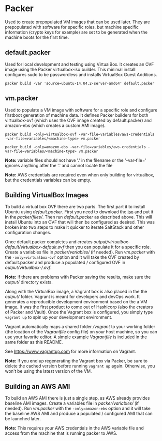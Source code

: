 Packer
======

Used to create prepopulated VM images that can be used later. They are
prepopulated with software for specific roles, but machine specific information
(crypto keys for example) are set to be generated when the machine boots for
the first time.


default.packer
--------------
Used for local development and testing using VirtualBox. It creates an OVF
image using the Packer virtualbox-iso builder.  This minimal install
configures sudo to be passwordless and installs VirtualBox Guest Additions.

`packer build -var 'source=ubuntu-14.04.2-server-amd64' default.packer`


vm.packer
---------
Used to populate a VM image with software for a specific role and configure
firstboot generation of machine data. It defines Packer builders for both
virtualbox-ovf (which uses the OVF image created by default.packer) and
amazon-ebs (which creates a custom AMI image).

`packer build -only=virtualbox-ovf -var-file=variables/aws-credentials -var-file=variables/<machine-type> vm.packer`

`packer build -only=amazon-ebs -var-file=variables/aws-credentials -var-file=variables/<machine-type> vm.packer`

**Note:** variable files should not have '.' in the filename or the
          '-var-file=' ignores anything after the '.' and cannot locate the file

**Note:** AWS credentials are required even when only building for virtualbox,
          but the credentials variables can be empty.


Building VirtualBox Images
-------------------------
To build a virtual box OVF there are two parts. The first part it to install
Ubuntu using *default.packer*. First you need to download the [iso](http://releases.ubuntu.com/14.04.3/ubuntu-14.04.3-server-amd64.iso)
and put it in the *packer/files/*. Then run *default.packer* as described above.
This will install Ubuntu into an OVF that will then be configured as desired.
This was broken into two steps to make it quicker to iterate SaltStack and
other configuration changes.

Once default.packer completes and creates *output/virtualbox-default/virtualbox-default.ovf*
then you can populate it for a specific role. Create a variables file in
*packer/variables/* (if needed). Run *vm.packer* with the `-only=virtualbox-ovf`
option and it will take the OVF created by default.packer and produce a
populated / configured OVF in *output/virtualbox-<machine-type>/<machine-type>.ovf*.

**Note:** If there are problems with Packer saving the results, make sure the
          *output/* directory exists.

Along with the VirtualBox image, a Vagrant box is also placed in the the
*output/* folder.  Vagrant is meant for developers and devOps work.  It
generates a reproducible development environment based on the a VM image.  It
was the first product to come out of Hashicorp (also the creators of Packer and
Vault).  Once the Vagrant box is configured, you simply type ````vagrant up````
to spin up your development environment.  

Vagrant automatically maps a shared folder */vagrant* to your working folder
(the location of the *Vagrantfile* config file) on your host machine, so you
can use your favorite editor.  A simple example *Vagrantfile* is included
in the same folder as this README.

See https://www.vagrantup.com for more information on Vagrant.

**Note:** If you end up regenerating the Vagrant box via Packer, be sure to
delete the cached version before running ````vagrant up```` again.  Otherwise,
you won't be using the latest version of the VM.


Building an AWS AMI
-------------------
To build an AWS AMI there is just a single step, as AWS already provides
baseline AMI images. Create a variables file in *packer/variables/* (if needed).
Run *vm.packer* with the `-only=amazon-ebs` option and it will take the baseline
AWS AMI and produce a populated / configured AMI that can be launched later.

**Note:** This requires your AWS credentials in the AWS variable file and access
          from the machine that is running packer to AWS.
